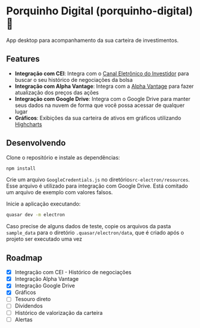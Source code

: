 # Porquinho Digital (porquinho-digital) 🐽

App desktop para acompanhamento da sua carteira de investimentos.

## Features
* **Integração com CEI**: Integra com o [Canal Eletrônico do Investidor](https://cei.b3.com.br/CEI_Responsivo/) para buscar o seu histórico de negociações da bolsa
* **Integração com Alpha Vantage**: Integra com a [Alpha Vantage](https://www.alphavantage.co/) para fazer atualização dos preços das ações
* **Integração com Google Drive**: Integra com o Google Drive para manter seus dados na nuvem de forma que você possa acessar de qualquer lugar
* **Gráficos**: Exibições da sua carteira de ativos em gráficos utilizando [Highcharts](https://www.highcharts.com/)

## Desenvolvendo

Clone o repositório e instale as dependências:

```bash
npm install
```

Crie um arquivo `GoogleCredentials.js` no diretório`src-electron/resources`. Esse arquivo é utilizado para integração com Google Drive. Está comitado um arquivo de exemplo com valores falsos.

Inicie a aplicação executando:

```bash
quasar dev -m electron
```

Caso precise de alguns dados de teste, copie os arquivos da pasta `sample_data` para o diretório `.quasar/electron/data`, que é criado após o projeto ser executado uma vez

## Roadmap
- [x] Integração com CEI - Histórico de negociações
- [x] Integração Alpha Vantage
- [x] Integração Google Drive
- [x] Gráficos
- [ ] Tesouro direto
- [ ] Dividendos
- [ ] Histórico de valorização da carteira
- [ ] Alertas